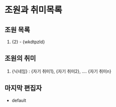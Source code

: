 # 조원과 취미목록
## 조원 목록
1. {2} - {wkdtpzld}

## 조원의 취미
1. {닉네임} : {자기 취미1}, {자기 취미2}, .... {자기 취미n}

## 마지막 편집자
- default
